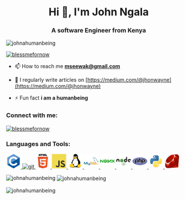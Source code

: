 <h1 align="center">Hi 👋, I'm John Ngala</h1>
<h3 align="center">A software Engineer from Kenya</h3>

<p align="left"> <img src="https://komarev.com/ghpvc/?username=johnahumanbeing&label=Profile%20views&color=0e75b6&style=flat" alt="johnahumanbeing" /> </p>

<p align="left"> <a href="https://twitter.com/blessmefornow" target="blank"><img src="https://img.shields.io/twitter/follow/blessmefornow?logo=twitter&style=for-the-badge" alt="blessmefornow" /></a> </p>

- 📫 How to reach me **mseewak@gmail.com**

- 📝 I regularly write articles on [https://medium.com/@jhonwayne](https://medium.com/@jhonwayne)

- ⚡ Fun fact **i am a humanbeing**

<h3 align="left">Connect with me:</h3>
<p align="left">
<a href="https://twitter.com/blessmefornow" target="blank"><img align="center" src="https://raw.githubusercontent.com/rahuldkjain/github-profile-readme-generator/master/src/images/icons/Social/twitter.svg" alt="blessmefornow" height="30" width="40" /></a>
</p>

<h3 align="left">Languages and Tools:</h3>
<p align="left"> <a href="https://www.cprogramming.com/" target="_blank" rel="noreferrer"> <img src="https://raw.githubusercontent.com/devicons/devicon/master/icons/c/c-original.svg" alt="c" width="40" height="40"/> </a> <a href="https://git-scm.com/" target="_blank" rel="noreferrer"> <img src="https://www.vectorlogo.zone/logos/git-scm/git-scm-icon.svg" alt="git" width="40" height="40"/> </a> <a href="https://www.w3.org/html/" target="_blank" rel="noreferrer"> <img src="https://raw.githubusercontent.com/devicons/devicon/master/icons/html5/html5-original-wordmark.svg" alt="html5" width="40" height="40"/> </a> <a href="https://developer.mozilla.org/en-US/docs/Web/JavaScript" target="_blank" rel="noreferrer"> <img src="https://raw.githubusercontent.com/devicons/devicon/master/icons/javascript/javascript-original.svg" alt="javascript" width="40" height="40"/> </a> <a href="https://www.linux.org/" target="_blank" rel="noreferrer"> <img src="https://raw.githubusercontent.com/devicons/devicon/master/icons/linux/linux-original.svg" alt="linux" width="40" height="40"/> </a> <a href="https://www.mysql.com/" target="_blank" rel="noreferrer"> <img src="https://raw.githubusercontent.com/devicons/devicon/master/icons/mysql/mysql-original-wordmark.svg" alt="mysql" width="40" height="40"/> </a> <a href="https://www.nginx.com" target="_blank" rel="noreferrer"> <img src="https://raw.githubusercontent.com/devicons/devicon/master/icons/nginx/nginx-original.svg" alt="nginx" width="40" height="40"/> </a> <a href="https://nodejs.org" target="_blank" rel="noreferrer"> <img src="https://raw.githubusercontent.com/devicons/devicon/master/icons/nodejs/nodejs-original-wordmark.svg" alt="nodejs" width="40" height="40"/> </a> <a href="https://www.php.net" target="_blank" rel="noreferrer"> <img src="https://raw.githubusercontent.com/devicons/devicon/master/icons/php/php-original.svg" alt="php" width="40" height="40"/> </a> <a href="https://www.python.org" target="_blank" rel="noreferrer"> <img src="https://raw.githubusercontent.com/devicons/devicon/master/icons/python/python-original.svg" alt="python" width="40" height="40"/> </a> <a href="https://www.ruby-lang.org/en/" target="_blank" rel="noreferrer"> <img src="https://raw.githubusercontent.com/devicons/devicon/master/icons/ruby/ruby-original.svg" alt="ruby" width="40" height="40"/> </a> </p>

<p><img align="left" src="https://github-readme-stats.vercel.app/api/top-langs?username=johnahumanbeing&show_icons=true&locale=en&layout=compact" alt="johnahumanbeing" /></p>

<p>&nbsp;<img align="center" src="https://github-readme-stats.vercel.app/api?username=johnahumanbeing&show_icons=true&locale=en" alt="johnahumanbeing" /></p>

<p><img align="center" src="https://github-readme-streak-stats.herokuapp.com/?user=johnahumanbeing&" alt="johnahumanbeing" /></p>

